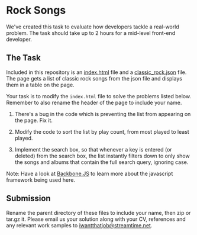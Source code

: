 Rock Songs
=======================

We've created this task to evaluate how developers tackle a real-world problem. The task should take up to 2 hours for a mid-level front-end developer.

## The Task

Included in this repository is an [index.html](https://raw.githubusercontent.com/Streamtime/rock-songs-task/master/index.html) file and a [classic_rock.json](https://raw.githubusercontent.com/Streamtime/rock-songs-task/master/classic_rock.json) file. The page gets a list of classic rock songs from the json file and displays them in a table on the page.

Your task is to modify the `index.html` file to solve the problems listed below. Remember to also rename the header of the page to include your name.

1) There's a bug in the code which is preventing the list from appearing on the page. Fix it.

2) Modify the code to sort the list by play count, from most played to least played.

3) Implement the search box, so that whenever a key is entered (or deleted) from the search box, the list instantly filters down to only show the songs and albums that contain the full search query, ignoring case.

Note: Have a look at [Backbone.JS](http://backbonejs.org/) to learn more about the javascript framework being used here.

## Submission

Rename the parent directory of these files to include your name, then zip or tar.gz it.
Please email us your solution along with your CV, references and any relevant work samples to iwantthatjob@streamtime.net.

